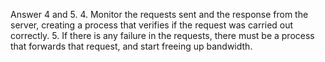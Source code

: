 Answer 4 and 5.
4. Monitor the requests sent and the response from the server, creating a process that verifies if the request was carried out correctly.
5. If there is any failure in the requests, there must be a process that forwards that request, and start freeing up bandwidth.
